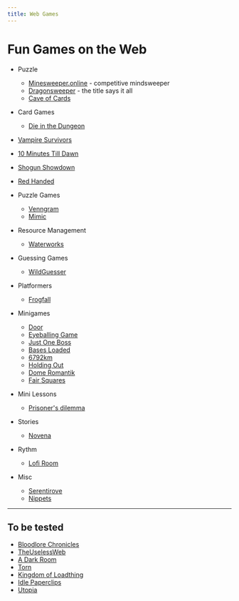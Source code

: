 ```yaml
---
title: Web Games
---
```


# Fun Games on the Web

- Puzzle
  - [Minesweeper.online](https://minesweeper.online/) - competitive mindsweeper
  - [Dragonsweeper](https://dragonsweeper.com/New-Dragonsweeper-Version) - the title says it all
  - [Cave of Cards](https://adamatomic.itch.io/caveofcards)
- Card Games
  - [Die in the Dungeon](https://alarts.itch.io/die-in-the-dungeon)
- [Vampire Survivors](https://poncle.itch.io/vampire-survivors)
- [10 Minutes Till Dawn](https://flanne.itch.io/10-minutes-till-dawn)
- [Shogun Showdown](https://roboatino.itch.io/shogunshowdown)
- [Red Handed](https://badpiggy.itch.io/red-handed)

- Puzzle Games
  - [Venngram](https://thexp.itch.io/venngram)
  - [Mimic](https://sourencho.itch.io/mimic)
- Resource Management
  - [Waterworks](https://scriptwelder.itch.io/waterworks)
- Guessing Games
  - [WildGuesser](https://wildguesser.com/)

- Platformers
  - [Frogfall](https://kultisti.itch.io/frogfall)

- Minigames
  - [Door](https://ncase.me/door/)
  - [Eyeballing Game](https://woodgears.ca/eyeball/)
  - [Just One Boss](https://aylanonsense.itch.io/just-one-boss)
  - [Bases Loaded](https://kindanice.itch.io/bases-loaded)
  - [6792km](https://stuffedwombat.itch.io/6792km)
  - [Holding Out](https://plasmastarfish.itch.io/holding-out)
  - [Dome Romantik](https://bippinbits.itch.io/dome-romantik)
  - [Fair Squares](https://kindanice.itch.io/fair-squares)
- Mini Lessons
  - [Prisoner's dilemma](https://ncase.me/trust/)

- Stories
  - [Novena](https://haraiva.itch.io/novena)

- Rythm
  - [Lofi Room](https://bearmask.itch.io/lofi-room)

- Misc
  - [Serentirove](https://alfredncy.itch.io/serenitrove)
  - [Nippets](https://vatnisse-interactive.itch.io/nippets)

---

## To be tested

- [Bloodlore Chronicles](https://bloodlore-chronicles.com/)
- [TheUselessWeb](https://theuselessweb.com/)
- [A Dark Room](https://adarkroom.doublespeakgames.com/)
- [Torn](https://www.torn.com/)
- [Kingdom of Loadthing](https://www.kingdomofloathing.com/)
- [Idle Paperclips](https://www.decisionproblem.com/paperclips)
- [Utopia](https://utopia-game.com/shared/)
